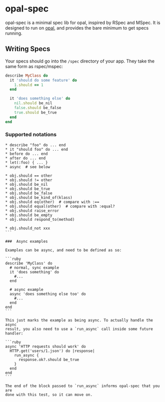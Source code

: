 # opal-spec

opal-spec is a minimal spec lib for opal, inspired by RSpec and MSpec.
It is designed to run on [opal](http://opalrb.org), and provides the
bare minimum to get specs running.

## Writing Specs

Your specs should go into the `/spec` directory of your app. They take
the same form as rspec/mspec:

```ruby
describe MyClass do
  it 'should do some feature' do
    1.should == 1
  end

  it 'does something else' do
    nil.should be_nil
    false.should be_false
    true.should be_true
  end
end
```

### Supported notations

````
* describe "foo" do ... end
* it "should foo" do ... end
* before do ... end
* after do ... end
* let(:foo) { ... }
* async  # see below

* obj.should == other
* obj.should != other
* obj.should be_nil
* obj.should be_true
* obj.should be_false
* obj.should be_kind_of(klass)
* obj.should eq(other)  # compare with :==
* obj.should equal(other)  # compare with :equal?
* obj.should raise_error
* obj.should be_empty
* obj.should respond_to(method)

* obj.should_not xxx
```

###  Async examples

Examples can be async, and need to be defined as so:

```ruby
describe 'MyClass' do
  # normal, sync example
  it 'does something' do
    #...
  end

  # async example
  async 'does something else too' do
    #...
  end
end
```

This just marks the example as being async. To actually handle the async
result, you also need to use a `run_async` call inside some future handler:

```ruby
async 'HTTP requests should work' do
  HTTP.get('users/1.json') do |response|
    run_async {
      response.ok?.should be_true
    }
  end
end
```

The end of the block passed to `run_async` informs opal-spec that you are
done with this test, so it can move on.
